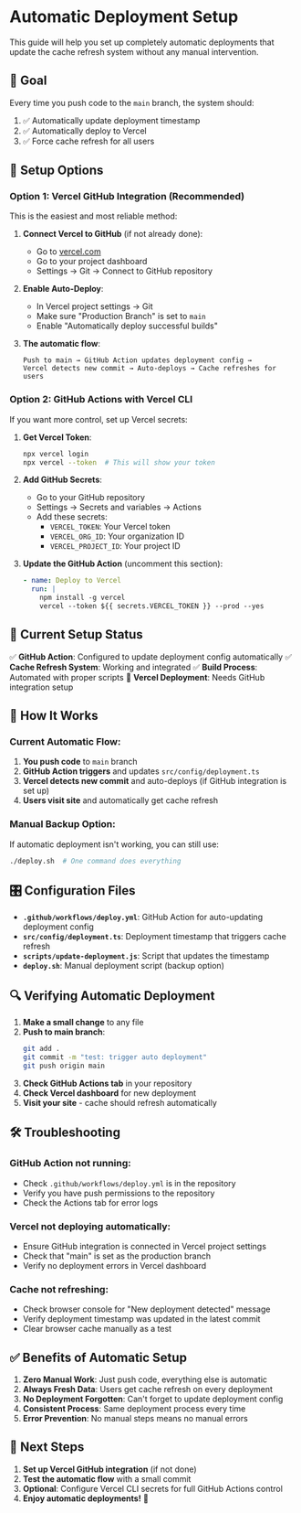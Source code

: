 # Automatic Deployment Setup

This guide will help you set up completely automatic deployments that update the cache refresh system without any manual intervention.

## 🎯 Goal
Every time you push code to the `main` branch, the system should:
1. ✅ Automatically update deployment timestamp
2. ✅ Automatically deploy to Vercel
3. ✅ Force cache refresh for all users

## 🔧 Setup Options

### Option 1: Vercel GitHub Integration (Recommended)

This is the easiest and most reliable method:

1. **Connect Vercel to GitHub** (if not already done):
   - Go to [vercel.com](https://vercel.com)
   - Go to your project dashboard
   - Settings → Git → Connect to GitHub repository

2. **Enable Auto-Deploy**:
   - In Vercel project settings → Git
   - Make sure "Production Branch" is set to `main`
   - Enable "Automatically deploy successful builds"

3. **The automatic flow**:
   ```
   Push to main → GitHub Action updates deployment config → 
   Vercel detects new commit → Auto-deploys → Cache refreshes for users
   ```

### Option 2: GitHub Actions with Vercel CLI

If you want more control, set up Vercel secrets:

1. **Get Vercel Token**:
   ```bash
   npx vercel login
   npx vercel --token  # This will show your token
   ```

2. **Add GitHub Secrets**:
   - Go to your GitHub repository
   - Settings → Secrets and variables → Actions
   - Add these secrets:
     - `VERCEL_TOKEN`: Your Vercel token
     - `VERCEL_ORG_ID`: Your organization ID
     - `VERCEL_PROJECT_ID`: Your project ID

3. **Update the GitHub Action** (uncomment this section):
   ```yaml
   - name: Deploy to Vercel
     run: |
       npm install -g vercel
       vercel --token ${{ secrets.VERCEL_TOKEN }} --prod --yes
   ```

## 🚀 Current Setup Status

✅ **GitHub Action**: Configured to update deployment config automatically
✅ **Cache Refresh System**: Working and integrated
✅ **Build Process**: Automated with proper scripts
🔄 **Vercel Deployment**: Needs GitHub integration setup

## 🔄 How It Works

### Current Automatic Flow:
1. **You push code** to `main` branch
2. **GitHub Action triggers** and updates `src/config/deployment.ts` 
3. **Vercel detects new commit** and auto-deploys (if GitHub integration is set up)
4. **Users visit site** and automatically get cache refresh

### Manual Backup Option:
If automatic deployment isn't working, you can still use:
```bash
./deploy.sh  # One command does everything
```

## 🎛️ Configuration Files

- **`.github/workflows/deploy.yml`**: GitHub Action for auto-updating deployment config
- **`src/config/deployment.ts`**: Deployment timestamp that triggers cache refresh
- **`scripts/update-deployment.js`**: Script that updates the timestamp
- **`deploy.sh`**: Manual deployment script (backup option)

## 🔍 Verifying Automatic Deployment

1. **Make a small change** to any file
2. **Push to main branch**:
   ```bash
   git add .
   git commit -m "test: trigger auto deployment"
   git push origin main
   ```
3. **Check GitHub Actions tab** in your repository
4. **Check Vercel dashboard** for new deployment
5. **Visit your site** - cache should refresh automatically

## 🛠️ Troubleshooting

### GitHub Action not running:
- Check `.github/workflows/deploy.yml` is in the repository
- Verify you have push permissions to the repository
- Check the Actions tab for error logs

### Vercel not deploying automatically:
- Ensure GitHub integration is connected in Vercel project settings
- Check that "main" is set as the production branch
- Verify no deployment errors in Vercel dashboard

### Cache not refreshing:
- Check browser console for "New deployment detected" message
- Verify deployment timestamp was updated in the latest commit
- Clear browser cache manually as a test

## ✅ Benefits of Automatic Setup

1. **Zero Manual Work**: Just push code, everything else is automatic
2. **Always Fresh Data**: Users get cache refresh on every deployment  
3. **No Deployment Forgotten**: Can't forget to update deployment config
4. **Consistent Process**: Same deployment process every time
5. **Error Prevention**: No manual steps means no manual errors

## 🎯 Next Steps

1. **Set up Vercel GitHub integration** (if not done)
2. **Test the automatic flow** with a small commit
3. **Optional**: Configure Vercel CLI secrets for full GitHub Actions control
4. **Enjoy automatic deployments!** 🎉 
